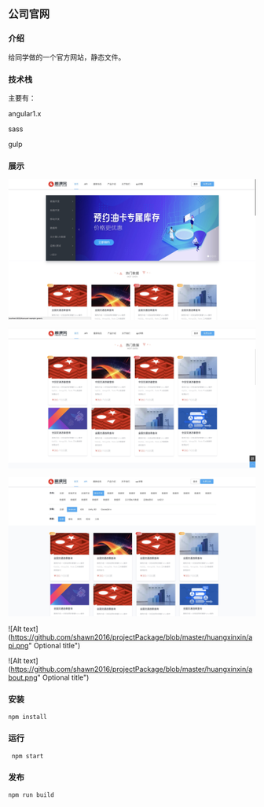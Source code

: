 ## 公司官网

### 介绍

给同学做的一个官方网站，静态文件。

### 技术栈

主要有：

angular1.x

sass

gulp

### 展示

![Alt text](https://github.com/shawn2016/projectPackage/blob/master/huangxinxin/home.png "Optional title")

![Alt text](https://github.com/shawn2016/projectPackage/blob/master/huangxinxin/list.png "Optional title")

![Alt text](https://github.com/shawn2016/projectPackage/blob/master/huangxinxin/list2.png "Optional title")

![Alt text](https://github.com/shawn2016/projectPackage/blob/master/huangxinxin/api.png" Optional title")

![Alt text](https://github.com/shawn2016/projectPackage/blob/master/huangxinxin/about.png" Optional title")

### 安装

```
npm install
```

### 运行

```
 npm start
```

### 发布

```
npm run build
```

